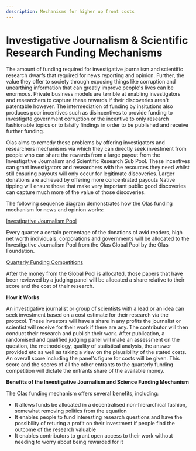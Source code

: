 ```yaml
---
description: Mechanisms for higher up front costs
---
```


# Investigative Journalism & Scientific Research Funding Mechanisms

The amount of funding required for investigative journalism and scientific research dwarfs that required for news reporting and opinion. Further, the value they offer to society through exposing things like corruption and unearthing information that can greatly improve people's lives can be enormous. Private business models are terrible at enabling investigators and researchers to capture these rewards if their discoveries aren't patentable however. The intermediation of funding by insitutions also produces poor incentives such as disincentives to provide funding to investigate government corruption or the incentive to only research fashionable topics or to falsify findings in order to be published and receive further funding.

Olas aims to remedy these problems by offering investigators and researchers mechanisms via which they can directly seek investment from people who can share the rewards from a large payout from the Investigative Journalism and Scientific Research Sub Pool. These incentives can grant investigators and researchers with the resources they need whilst still ensuring payouts will only occur for legitimate discoveries. Larger donations are achieved by offering more concentrated payouts Native tipping will ensure those that make very important public good discoveries can capture much more of the value of those discoveries. &#x20;

The following sequence diagram demonstrates how the Olas funding mechanism for news and opinion works:

[Investigative Journalism Pool](../sub-pools.md)&#x20;

Every quarter a certain percentage of the donations of avid readers, high net worth individuals, corporations and governments will be allocated to the Investigative Journalism Pool from the Olas Global Pool by the Olas Foundation.&#x20;

[Quarterly Funding Competitions](investment-and-funding-competitions.md)

After the money from the Global Pool is allocated, those papers that have been reviewed by a judging panel will be allocated a share relative to their score and the cost of their research.&#x20;

**How it Works**

An investigative journalist or group of scientists with a lead or an idea can seek investment based on a cost estimate for their research via the protocol. These investors will have a share in any profits the journalist or scientist will receive for their work if there are any. The contributor will then conduct their research and publish their work. After publication, a randomised and qualified judging panel will make an assessment on the question, the methodology, quality of statistical analysis, the answer provided etc as well as taking a view on the plausibility of the stated costs. An overall score including the panel's figure for costs will be given. This score and the scores of all the other entrants to the quarterly funding competition will dictate the entrants share of the available money.&#x20;

**Benefits of the Investigative Journalism and Science Funding Mechanism**

The Olas funding mechanism offers several benefits, including:

* It allows funds be allocated in a decentralised non-hierarchical fashion, somewhat removing politics from the equation
* It enables people to fund interesting research questions and have the possibility of returing a profit on their investment if people find the outcome of the research valuable&#x20;
* It enables contributors to grant open access to their work without needing to worry about being rewarded for it&#x20;

